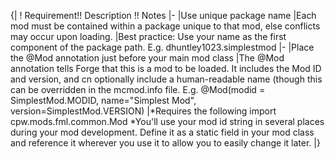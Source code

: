 {|
! Requirement!! Description !! Notes
|-
|Use unique package name
|Each mod must be contained within a package unique to that mod, else conflicts may occur upon loading.
|Best practice: Use your name as the first component of the package path.  E.g. 
 dhuntley1023.simplestmod
|-
|Place the @Mod annotation just before your main mod class
|The @Mod annotation tells Forge that this is a mod to be loaded.  It includes the Mod ID and version, and cn optionally include a human-readable name (though this can be overridden in the mcmod.info file.  E.g.
 @Mod(modid = SimplestMod.MODID, name="Simplest Mod", 
      version=SimplestMod.VERSION)
|*Requires the following import
 cpw.mods.fml.common.Mod
*You'll use your mod id string in several places during your mod development.  Define it as a static field in your mod class and reference it wherever you use it to allow you to easily change it later.
|}